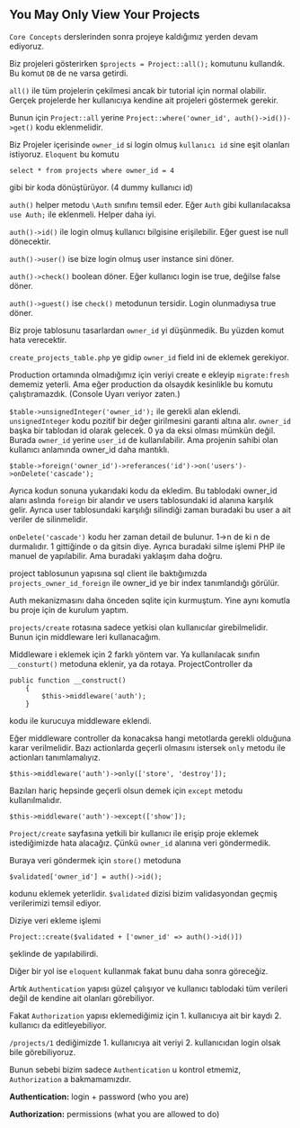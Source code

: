 ## You May Only View Your Projects ##


`Core Concepts` derslerinden sonra projeye kaldığımız yerden devam ediyoruz.

Biz projeleri gösterirken `$projects = Project::all();` komutunu kullandık. Bu komut `DB` de ne varsa getirdi.

`all()` ile tüm projelerin çekilmesi ancak bir tutorial için normal olabilir. 
Gerçek projelerde her kullanıcıya kendine ait projeleri göstermek gerekir.

Bunun için `Project::all` yerine `Project::where('owner_id', auth()->id())->get()` kodu eklenmelidir.

Biz Projeler içerisinde `owner_id` si login olmuş `kullanıcı id` sine eşit olanları istiyoruz.
`Eloquent` bu komutu 

`select * from projects where owner_id = 4` 

gibi bir koda dönüştürüyor. (4 dummy kullanıcı id)

`auth()` helper metodu `\Auth` sınıfını temsil eder. Eğer `Auth` gibi kullanılacaksa `use Auth;` ile eklenmeli. Helper daha iyi.

`auth()->id()` ile login olmuş kullanıcı bilgisine erişilebilir. Eğer guest ise null dönecektir.

`auth()->user()` ise bize login olmuş user instance sini döner.

`auth()->check()` boolean döner. Eğer kullanıcı login ise true, değilse false döner.

`auth()->guest()` ise `check()` metodunun tersidir. Login olunmadıysa true döner.

Biz proje tablosunu tasarlardan `owner_id` yi düşünmedik. Bu yüzden komut hata verecektir.

`create_projects_table.php` ye gidip `owner_id` field ini de eklemek gerekiyor.

Production ortamında olmadığımız için veriyi create e ekleyip `migrate:fresh` dememiz yeterli.
Ama eğer production da olsaydık kesinlikle bu komutu çalıştıramazdık. (Console Uyarı veriyor zaten.)

`$table->unsignedInteger('owner_id');` ile gerekli alan eklendi. 
`unsignedInteger` kodu pozitif bir değer girilmesini garanti altına alır. 
`owner_id` başka bir tablodan id olarak gelecek. 0 ya da eksi olması mümkün değil.
Burada `owner_id` yerine `user_id` de kullanılabilir. Ama projenin sahibi olan kullanıcı anlamında owner_id daha mantıklı.

`$table->foreign('owner_id')->referances('id')->on('users')->onDelete('cascade');`

Ayrıca kodun sonuna yukarıdaki kodu da ekledim. 
Bu tablodaki owner_id alanı aslında `foreign` bir alandır ve users tablosundaki id alanına karşılık gelir.
Ayrıca user tablosundaki karşılığı silindiği zaman buradaki bu user a ait veriler de silinmelidir.

`onDelete('cascade')` kodu her zaman detail de bulunur. 1->n de ki n de durmalıdır. 1 gittiğinde o da gitsin diye.
Ayrıca buradaki silme işlemi PHP ile manuel de yapılabilir. Ama buradaki yaklaşım daha doğru.

project tablosunun yapısına sql client ile baktığımızda `projects_owner_id_foreign` ile owner_id ye bir index tanımlandığı görülür.

Auth mekanizmasını daha önceden sqlite için kurmuştum. Yine aynı komutla bu proje için de kurulum yaptım.

`projects/create` rotasına sadece yetkisi olan kullanıcılar girebilmelidir. Bunun için middleware leri kullanacağım.

Middleware i eklemek için 2 farklı yöntem var. Ya kullanılacak sınıfın `__consturt()` metoduna eklenir, ya da rotaya.
ProjectController da 

```
public function __construct()
    {
        $this->middleware('auth');
    }
```
 
kodu ile kurucuya middleware eklendi. 

Eğer middleware controller da konacaksa hangi metotlarda gerekli olduğuna karar verilmelidir.
Bazı actionlarda geçerli olmasını istersek `only` metodu ile actionları tanımlamalıyız.

`$this->middleware('auth')->only(['store', 'destroy']);` 

Bazıları hariç hepsinde geçerli olsun demek için `except` metodu kullanılmalıdır.  

`$this->middleware('auth')->except(['show']);`

`Project/create` sayfasına yetkili bir kullanıcı ile erişip proje eklemek istediğimizde hata alacağız.
Çünkü `owner_id` alanına veri göndermedik. 

Buraya veri göndermek için `store()` metoduna 

`$validated['owner_id'] = auth()->id();` 

kodunu eklemek yeterlidir. `$validated` dizisi bizim validasyondan geçmiş verilerimizi temsil ediyor.

Diziye veri ekleme işlemi 

`Project::create($validated + ['owner_id' => auth()->id()])` 

şeklinde de yapılabilirdi.

Diğer bir yol ise `eloquent` kullanmak fakat bunu daha sonra göreceğiz.

Artık `Authentication` yapısı güzel çalışıyor ve kullanıcı tablodaki tüm verileri değil de kendine ait olanları görebiliyor.

Fakat `Authorization` yapısı eklemediğimiz için 1. kullanıcıya ait bir kaydı 2. kullanıcı da editleyebiliyor.

`/projects/1` dediğimizde 1. kullanıcıya ait veriyi 2. kullanıcıdan login olsak bile görebiliyoruz.

Bunun sebebi bizim sadece `Authentication` u kontrol etmemiz, `Authorization` a bakmamamızdır.

__Authentication:__ login + password (who you are)
   
__Authorization:__ permissions (what you are allowed to do)

